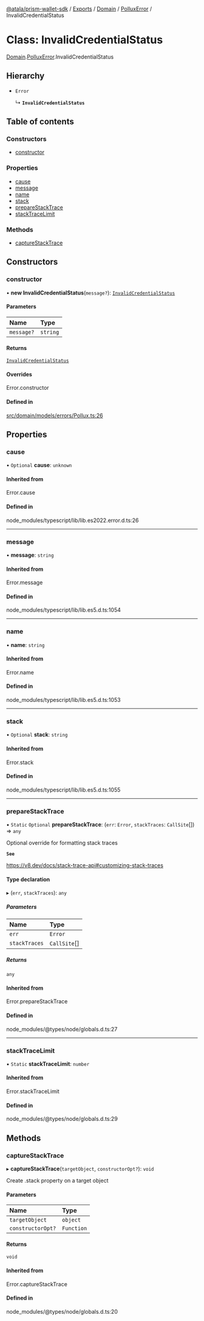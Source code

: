 [@atala/prism-wallet-sdk](../README.md) / [Exports](../modules.md) / [Domain](../modules/Domain.md) / [PolluxError](../modules/Domain.PolluxError.md) / InvalidCredentialStatus

# Class: InvalidCredentialStatus

[Domain](../modules/Domain.md).[PolluxError](../modules/Domain.PolluxError.md).InvalidCredentialStatus

## Hierarchy

- `Error`

  ↳ **`InvalidCredentialStatus`**

## Table of contents

### Constructors

- [constructor](Domain.PolluxError.InvalidCredentialStatus.md#constructor)

### Properties

- [cause](Domain.PolluxError.InvalidCredentialStatus.md#cause)
- [message](Domain.PolluxError.InvalidCredentialStatus.md#message)
- [name](Domain.PolluxError.InvalidCredentialStatus.md#name)
- [stack](Domain.PolluxError.InvalidCredentialStatus.md#stack)
- [prepareStackTrace](Domain.PolluxError.InvalidCredentialStatus.md#preparestacktrace)
- [stackTraceLimit](Domain.PolluxError.InvalidCredentialStatus.md#stacktracelimit)

### Methods

- [captureStackTrace](Domain.PolluxError.InvalidCredentialStatus.md#capturestacktrace)

## Constructors

### constructor

• **new InvalidCredentialStatus**(`message?`): [`InvalidCredentialStatus`](Domain.PolluxError.InvalidCredentialStatus.md)

#### Parameters

| Name | Type |
| :------ | :------ |
| `message?` | `string` |

#### Returns

[`InvalidCredentialStatus`](Domain.PolluxError.InvalidCredentialStatus.md)

#### Overrides

Error.constructor

#### Defined in

[src/domain/models/errors/Pollux.ts:26](https://github.com/hyperledger/identus-edge-agent-sdk-ts/blob/bda7c5f2d075f5f1181d8e566d0db6b907796ca5/src/domain/models/errors/Pollux.ts#L26)

## Properties

### cause

• `Optional` **cause**: `unknown`

#### Inherited from

Error.cause

#### Defined in

node_modules/typescript/lib/lib.es2022.error.d.ts:26

___

### message

• **message**: `string`

#### Inherited from

Error.message

#### Defined in

node_modules/typescript/lib/lib.es5.d.ts:1054

___

### name

• **name**: `string`

#### Inherited from

Error.name

#### Defined in

node_modules/typescript/lib/lib.es5.d.ts:1053

___

### stack

• `Optional` **stack**: `string`

#### Inherited from

Error.stack

#### Defined in

node_modules/typescript/lib/lib.es5.d.ts:1055

___

### prepareStackTrace

▪ `Static` `Optional` **prepareStackTrace**: (`err`: `Error`, `stackTraces`: `CallSite`[]) => `any`

Optional override for formatting stack traces

**`See`**

https://v8.dev/docs/stack-trace-api#customizing-stack-traces

#### Type declaration

▸ (`err`, `stackTraces`): `any`

##### Parameters

| Name | Type |
| :------ | :------ |
| `err` | `Error` |
| `stackTraces` | `CallSite`[] |

##### Returns

`any`

#### Inherited from

Error.prepareStackTrace

#### Defined in

node_modules/@types/node/globals.d.ts:27

___

### stackTraceLimit

▪ `Static` **stackTraceLimit**: `number`

#### Inherited from

Error.stackTraceLimit

#### Defined in

node_modules/@types/node/globals.d.ts:29

## Methods

### captureStackTrace

▸ **captureStackTrace**(`targetObject`, `constructorOpt?`): `void`

Create .stack property on a target object

#### Parameters

| Name | Type |
| :------ | :------ |
| `targetObject` | `object` |
| `constructorOpt?` | `Function` |

#### Returns

`void`

#### Inherited from

Error.captureStackTrace

#### Defined in

node_modules/@types/node/globals.d.ts:20
